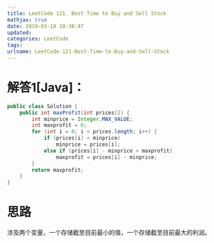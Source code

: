 ```yaml
---
title: LeetCode 121. Best Time to Buy and Sell Stock
mathjax: true
date: 2019-03-10 10:38:47
updated:
categories: LeetCode
tags:
urlname: LeetCode-121-Best-Time-to-Buy-and-Sell-Stock
---
```




<!-- more -->

# 解答1[Java]：

```java
public class Solution {
    public int maxProfit(int prices[]) {
        int minprice = Integer.MAX_VALUE;
        int maxprofit = 0;
        for (int i = 0; i < prices.length; i++) {
            if (prices[i] < minprice)
                minprice = prices[i];
            else if (prices[i] - minprice > maxprofit)
                maxprofit = prices[i] - minprice;
        }
        return maxprofit;
    }
}
```

# 思路

涉及两个变量，一个存储截至目前最小的值，一个存储截至目前最大的利润。

